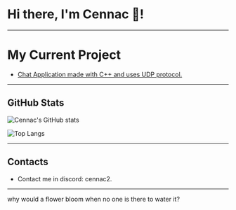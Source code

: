  # Hi there, I'm Cennac 👋!
---
# My Current Project
 - [Chat Application made with C++ and uses UDP protocol.](https://github.com/CennacEh/UDPChatApp/)
---
## GitHub Stats
![Cennac's GitHub stats](https://github-readme-stats.vercel.app/api?username=CennacEh&show_icons=true&theme=radical)

![Top Langs](https://github-readme-stats.vercel.app/api/top-langs/?username=CennacEh&layout=compact&theme=radical)

---

## Contacts
- Contact me in discord: cennac2.
---
why would a flower bloom when no one is there to water it?
